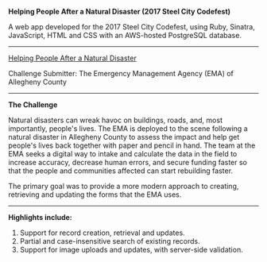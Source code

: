 **Helping People After a Natural Disaster (2017 Steel City Codefest)**

A web app developed for the 2017 Steel City Codefest, using Ruby, Sinatra, JavaScript, HTML and CSS with an AWS-hosted PostgreSQL database.

----------

[Helping People After a Natural Disaster](http://www.steelcitycodefest.com)

Challenge Submitter: The Emergency Management Agency (EMA) of Allegheny County

----------

**The Challenge**

Natural disasters can wreak havoc on buildings, roads, and, most importantly, people's lives. The EMA is deployed to the scene following a natural disaster in Allegheny County to assess the impact and help get people's lives back together with paper and pencil in hand. The team at the EMA seeks a digital way to intake and calculate the data in the field to increase accuracy, decrease human errors, and secure funding faster so that the people and communities affected can start rebuilding faster.

The primary goal was to provide a more modern approach to creating, retrieving and updating the forms that the EMA uses.

----------

**Highlights include:**

1. Support for record creation, retrieval and updates.
2. Partial and case-insensitive search of existing records.
3. Support for image uploads and updates, with server-side validation.